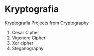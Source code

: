# Kryptografia
Kryptografia
Projects from Cryptography
1. Cesar Cipher
2. Vigenere Cipher
3. Xor cipher
4. Steganography
